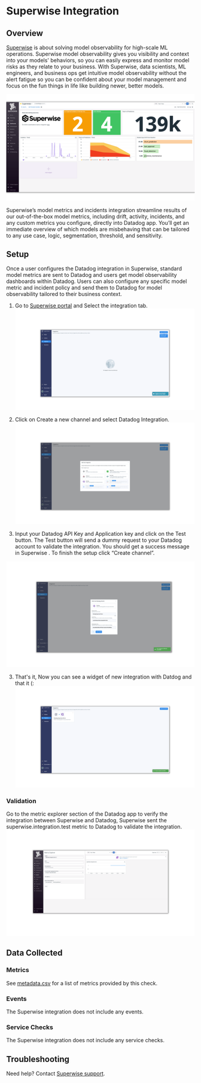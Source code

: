 # Superwise Integration

## Overview
[Superwise][1]  is about solving model observability for high-scale ML operations.
Superwise model observability gives you visibility and context into your models' behaviors, so you can easily express and monitor model risks as they relate to your business. With Superwise, data scientists, ML engineers, and business ops get intuitive model observability without the alert fatigue so you can be confident about your model management and focus on the fun things in life like building newer, better models.  
    

![Superwise Dashboard](images/5.png)  

Superwise’s model metrics and incidents integration streamline results of our out-of-the-box model metrics, including drift, activity, incidents, and any custom metrics you configure, directly into Datadog app. You’ll get an immediate overview of which models are misbehaving that can be tailored to any use case, logic, segmentation, threshold, and sensitivity.


## Setup

Once a user configures the Datadog integration in Superwise, standard model metrics are sent to Datadog and users get model observability dashboards within Datadog. Users can also configure any specific model metric and incident policy and send them to Datadog for model observability tailored to their business context.

1. Go to [Superwise portal][2] and Select the integration tab.
![Superwise Integration](images/1.png)

2. Click on Create a new channel and select Datadog Integration.
![Superwise Integration](images/2.png)

3. Input your Datadog API Key and Application key and click on the Test button. The Test button will send a dummy request to your Datadog account to validate the integration. You should get a success message in Superwise . To finish the setup click “Create channel”.

![Superwise Integration](images/6.png)

3. That's it, Now you can see a widget of new integration with Datdog and that it (:
![Superwise Integration](images/3.png)

 ### Validation
Go to the metric explorer section of the Datadog app to verify the integration between Superwise and Datadog,
Superwise sent the superwise.integration.test metric to Datadog to validate the integration.  
![Superwise Integration](images/4.png)   

## Data Collected

### Metrics

See [metadata.csv][3] for a list of metrics provided by this check.

### Events

The Superwise integration does not include any events.

### Service Checks

The Superwise integration does not include any service checks.

## Troubleshooting

Need help? Contact [Superwise support][4].


[1]: https://www.superwise.ai/
[2]: https://portal.superwise.ai/
[3]: https://github.com/DataDog/integrations-core/blob/master/check/metadata.csv
[4]: https://docs.superwise.ai
